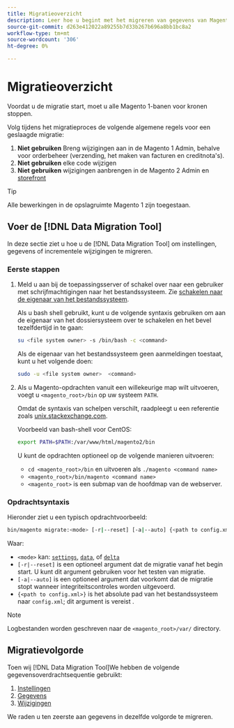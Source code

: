 ```yaml
---
title: Migratieoverzicht
description: Leer hoe u begint met het migreren van gegevens van Magento 1 naar Magento 2 met de [!DNL Data Migration Tool].
source-git-commit: d263e412022a89255b7d33b267b696a8bb1bc8a2
workflow-type: tm+mt
source-wordcount: '306'
ht-degree: 0%

---
```



# Migratieoverzicht

Voordat u de migratie start, moet u alle Magento 1-banen voor kronen stoppen.

Volg tijdens het migratieproces de volgende algemene regels voor een geslaagde migratie:

1. **Niet gebruiken** Breng wijzigingen aan in de Magento 1 Admin, behalve voor orderbeheer (verzending, het maken van facturen en creditnota&#39;s).
1. **Niet gebruiken** elke code wijzigen
1. **Niet gebruiken** wijzigingen aanbrengen in de Magento 2 Admin en [storefront](https://glossary.magento.com/storefront)

>[!TIP]
>
>Alle bewerkingen in de opslagruimte Magento 1 zijn toegestaan.

## Voer de [!DNL Data Migration Tool]

In deze sectie ziet u hoe u de [!DNL Data Migration Tool] om instellingen, gegevens of incrementele wijzigingen te migreren.

### Eerste stappen

1. Meld u aan bij de toepassingsserver of schakel over naar een gebruiker met schrijfmachtigingen naar het bestandssysteem. Zie [schakelen naar de eigenaar van het bestandssysteem](../../../installation/prerequisites/file-system/overview.md).

   Als u bash shell gebruikt, kunt u de volgende syntaxis gebruiken om aan de eigenaar van het dossiersysteem over te schakelen en het bevel tezelfdertijd in te gaan:

   ```bash
   su <file system owner> -s /bin/bash -c <command>
   ```

   Als de eigenaar van het bestandssysteem geen aanmeldingen toestaat, kunt u het volgende doen:

   ```bash
   sudo -u <file system owner>  <command>
   ```

1. Als u Magento-opdrachten vanuit een willekeurige map wilt uitvoeren, voegt u `<magento_root>/bin` op uw systeem `PATH`.

   Omdat de syntaxis van schelpen verschilt, raadpleegt u een referentie zoals [unix.stackexchange.com](https://unix.stackexchange.com/questions/117467/how-to-permanently-set-environmental-variables).

   Voorbeeld van bash-shell voor CentOS:

   ```bash
   export PATH=$PATH:/var/www/html/magento2/bin
   ```

   U kunt de opdrachten optioneel op de volgende manieren uitvoeren:

   - `cd <magento_root>/bin` en uitvoeren als `./magento <command name>`
   - `<magento_root>/bin/magento <command name>`
   - `<magento_root>` is een submap van de hoofdmap van de webserver.

### Opdrachtsyntaxis

Hieronder ziet u een typisch opdrachtvoorbeeld:

```bash
bin/magento migrate:<mode> [-r|--reset] [-a|--auto] {<path to config.xml>}
```

Waar:

- `<mode>` kan: [`settings`](settings.md), [`data`](data.md), of [`delta`](delta.md)
- `[-r|--reset]` is een optioneel argument dat de migratie vanaf het begin start. U kunt dit argument gebruiken voor het testen van migratie.
- `[-a|--auto]` is een optioneel argument dat voorkomt dat de migratie stopt wanneer integriteitscontroles worden uitgevoerd.
- `{<path to config.xml>}` is het absolute pad van het bestandssysteem naar `config.xml`; dit argument is vereist .

>[!NOTE]
>
>Logbestanden worden geschreven naar de `<magento_root>/var/` directory.


## Migratievolgorde

Toen wij [!DNL Data Migration Tool]We hebben de volgende gegevensoverdrachtsequentie gebruikt:

1. [Instellingen](settings.md)
1. [Gegevens](data.md)
1. [Wijzigingen](delta.md)

We raden u ten zeerste aan gegevens in dezelfde volgorde te migreren.
